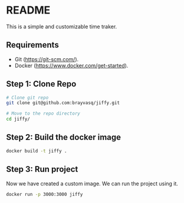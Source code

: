# README
This is a simple and customizable time traker.

## Requirements

- Git (https://git-scm.com/).
- Docker (https://www.docker.com/get-started).

## Step 1: Clone Repo

```bash
# Clone git repo
git clone git@github.com:brayvasq/jiffy.git

# Move to the repo directory
cd jiffy/
```

## Step 2: Build the docker image

```bash
docker build -t jiffy .
```

## Step 3: Run project

Now we have created a custom image. We can run the project using it.

```bash
docker run -p 3000:3000 jiffy
```
